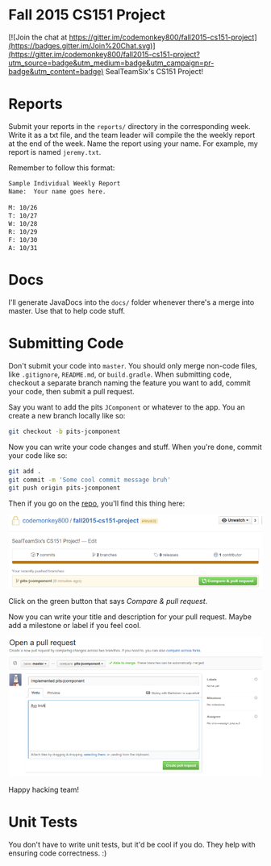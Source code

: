 # Fall 2015 CS151 Project

[![Join the chat at https://gitter.im/codemonkey800/fall2015-cs151-project](https://badges.gitter.im/Join%20Chat.svg)](https://gitter.im/codemonkey800/fall2015-cs151-project?utm_source=badge&utm_medium=badge&utm_campaign=pr-badge&utm_content=badge)
SealTeamSix's CS151 Project!

# Reports
Submit your reports in the `reports/` directory in the corresponding week. Write it as a txt
file, and the team leader will compile the the weekly report at the end of the week. Name
the report using your name. For example, my report is named `jeremy.txt`.

Remember to follow this format:

```
Sample Individual Weekly Report
Name:  Your name goes here.

M: 10/26
T: 10/27
W: 10/28
R: 10/29
F: 10/30
A: 10/31
```

# Docs
I'll generate JavaDocs into the `docs/` folder whenever there's a merge into master. Use that
to help code stuff.

# Submitting Code
Don't submit your code into `master`. You should only merge non-code files, like `.gitignore`, `README.md`, or `build.gradle`.
When submitting code, checkout a separate branch naming the feature you want to add, commit your code, then submit a pull
request.

Say you want to add the pits `JComponent` or whatever to the app. You an create a new branch locally like so:
```bash
git checkout -b pits-jcomponent
```

Now you can write your code changes and stuff. When you're done,
commit your code like so:

```bash
git add .
git commit -m 'Some cool commit message bruh'
git push origin pits-jcomponent
```

Then if you go on the [repo](https://github.com/codemonkey800/fall2015-cs151-project/tree/mancala-game),
you'll find this thing here:

![](/images/shit1.png)

Click on the green button that says *Compare & pull request*.

Now you can write your title and description for your pull request. Maybe add a milestone or label if you feel cool.

![](/images/shit2.png)

Happy hacking team!

# Unit Tests
You don't have to write unit tests, but it'd be cool if you do. They help with ensuring code correctness. :)
